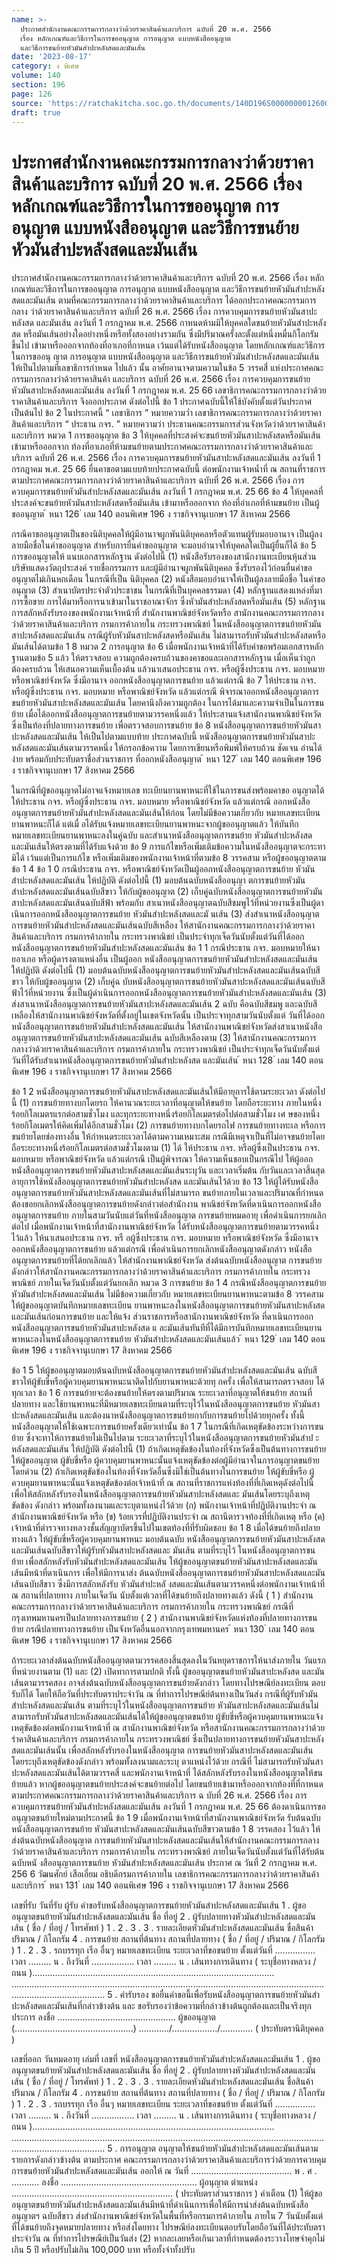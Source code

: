 ```yaml
---
name: >-
  ประกาศสำนักงานคณะกรรมการกลางว่าด้วยราคาสินค้าและบริการ ฉบับที่ 20 พ.ศ. 2566
  เรื่อง หลักเกณฑ์และวิธีการในการขออนุญาต การอนุญาต แบบหนังสืออนุญาต
  และวิธีการขนย้ายหัวมันสำปะหลังสดและมันเส้น
date: '2023-08-17'
category: ง พิเศษ
volume: 140
section: 196
page: 126
source: 'https://ratchakitcha.soc.go.th/documents/140D196S0000000012600.pdf'
draft: true
---
```


# ประกาศสำนักงานคณะกรรมการกลางว่าด้วยราคาสินค้าและบริการ ฉบับที่ 20 พ.ศ. 2566 เรื่อง หลักเกณฑ์และวิธีการในการขออนุญาต การอนุญาต แบบหนังสืออนุญาต และวิธีการขนย้ายหัวมันสำปะหลังสดและมันเส้น

ประกาศสำนักงานคณะกรรมการกลางว่าด้วยราคาสินค้าและบริการ ฉบับที่ 20 พ.ศ. 2566 เรื่อง หลักเกณฑ์และวิธีการในการขออนุญาต การอนุญาต แบบหนังสืออนุญาต และวิธีการขนย้ายหัวมันสำปะหลังสดและมันเส้น ตามที่คณะกรรมการกลางว่าด้วยราคาสินค้าและบริการ ได้ออกประกาศคณะกรรมการกลาง ว่าด้วยราคาสินค้าและบริการ ฉบับที่ 26 พ.ศ. 2566 เรื่อง การควบคุมการขนย้ายหัวมันสาปะหลังสด และมันเส้น ลงวันที่ 1 กรกฎาคม พ.ศ. 2566 กาหนดห้ามมิให้บุคคลใดขนย้ายหัวมันสำปะหลังสด หรือมันเส้นอย่างใดอย่างหนึ่งหรือทั้งสองอย่างรวมกัน ซึ่งมีปริมาณครั้งละตั้งแต่หนึ่งหมื่นกิโลกรัมขึ้นไป เข้ามาหรือออกจากท้องที่อาเภอที่กาหนด เว้นแต่ได้รับหนังสืออนุญาต โดยหลักเกณฑ์และวิธีการ ในการขออนุ ญาต การอนุญาต แบบหนังสืออนุญาต และวิธีการขนย้ายหัวมันสำปะหลังสดและมันเส้น ให้เป็นไปตามที่เลขาธิการกำหนด ไปแล้ว นั้น อาศัยอานาจตามความในข้อ 5 วรรคสี่ แห่งประกาศคณะกรรมการกลางว่าด้วยราคาสินค้า และบริการ ฉบับที่ 26 พ.ศ. 2566 เรื่อง การควบคุมการขนย้ายหัวมันสาปะหลังสดและมันเส้น ลงวันที่ 1 กรกฎาคม พ.ศ. 25 66 เลขาธิการคณะกรรมการกลางว่าด้วยราคาสินค้าและบริการ จึงออกประกาศ ดังต่อไปนี้ ข้อ 1 ประกาศฉบับนี้ให้ใช้บังคับตั้งแต่วันประกาศเป็นต้นไป ข้อ 2 ในประกาศนี้ “ เลขาธิการ ” หมายความว่ำ เลขาธิการคณะกรรมการกลางว่าด้วยราคาสินค้าและบริการ “ ประธาน กจร. ” หมายความว่า ประธานคณะกรรมการส่วนจังหวัดว่าด้วยราคาสินค้าและบริการ หมวด 1 การขออนุญาต ข้อ 3 ให้บุคคลที่ประสงค์จะขนย้ายหัวมันสาปะหลังสดหรือมันเส้น เข้ามาหรือออกจาก ท้องที่อาเภอที่ห้ามขนย้ายตามประกาศคณะกรรมการกลางว่าด้วยราคาสินค้าและบริการ ฉบับที่ 26 พ.ศ. 2566 เรื่อง การควบคุมการขนย้ายหัวมันสาปะหลังสดและมันเส้น ลงวันที่ 1 กรกฎาคม พ.ศ. 25 66 ยื่นคาขอตามแบบท้ายประกาศฉบับนี้ ต่อพนักงานเจ้าหน้ำที่ ณ สถานที่ราชการ ตามประกาศคณะกรรมการกลางว่าด้วยราคาสินค้าและบริการ ฉบับที่ 26 พ.ศ. 2566 เรื่อง การควบคุมการขนย้ายหัวมันสำปะหลังสดและมันเส้น ลงวันที่ 1 กรกฎาคม พ.ศ. 25 66 ข้อ 4 ให้บุคคลที่ประสงค์จะขนย้ายหัวมันสาปะหลังสดหรือมันเส้น เข้ามาหรือออกจาก ท้องที่อำเภอที่ห้ามขนย้าย เป็นผู้ขออนุญาต ้ หนา 126 ่ เลม 140 ตอนพิเศษ 196 ง ราชกิจจานุเบกษา 17 สิงหาคม 2566

กรณีคาขออนุญาตเป็นของนิติบุคคลให้ผู้มีอานาจผูกพันนิติบุคคลหรือตัวแทนผู้รับมอบอานาจ เป็นผู้ลงลายมือชื่อในคำขออนุญาต สำหรับการยื่นคำขออนุญาต จะมอบอำนาจให้บุคคลใดเป็นผู้ยื่นก็ได้ ข้อ 5 การขออนุญาตให้ แนบเอกสารหลักฐาน ดังต่อไปนี้ (1) หนังสือรับรองของสานักงานทะเบียนหุ้นส่วนบริษัทแสดงวัตถุประสงค์ รายชื่อกรรมการ และผู้มีอำนาจผูกพันนิติบุคคล ซึ่งรับรองไว้ก่อนยื่นคำขออนุญาตไม่เกินหกเดือน ในกรณีที่เป็น นิติบุคคล (2) หนังสือมอบอำนาจให้เป็นผู้ลงลายมือชื่อ ในคำขออนุญาต (3) สำเนาบัตรประจำตัวประชาชน ในกรณีที่เป็นบุคคลธรรมดา (4) หลักฐานแสดงแหล่งที่มา การซื้อขาย การได้มาหรือการนาเข้ามาในราชอาณาจักร ซึ่งหัวมันสำปะหลังสดหรือมันเส้น (5) หลักฐานการสลักหลังรับรองของพนักงานเจ้าหน้าที่ สำนักงานพาณิชย์จังหวัดหรือ สานักงานคณะกรรมการกลางว่าด้วยราคาสินค้าและบริการ กรมการค้าภายใน กระทรวงพาณิชย์ ในหนังสืออนุญาตการขนย้ายหัวมันสาปะหลังสดและมันเส้น กรณีผู้รับหัวมันสาปะหลังสดหรือมันเส้น ไม่สามารถรับหัวมันสำปะหลังสดหรือมันเส้นได้ตามข้อ 1 8 หมวด 2 การอนุญาต ข้อ 6 เมื่อพนักงานเจ้าหน้าที่ได้รับคำขอพร้อมเอกสารหลักฐานตามข้อ 5 แล้ว ให้ตรวจสอบ ความถูกต้องครบถ้วนของคาขอและเอกสารหลักฐาน เมื่อเห็นว่าถูกต้องครบถ้วน ให้เสนอความเห็นเบื้องต้น แล้วนาเสนอประธาน กจร. หรือผู้ซึ่งประธาน กจร. มอบหมาย หรือพาณิชย์จังหวัด ซึ่งมีอานาจ ออกหนังสืออนุญาตการขนย้าย แล้วแต่กรณี ข้อ 7 ให้ประธาน กจร. หรือผู้ซึ่งประธาน กจร. มอบหมาย หรือพาณิชย์จังหวัด แล้วแต่กรณี พิจารณาออกหนังสืออนุญาตการขนย้ายหัวมันสาปะหลังสดและมันเส้น โดยคานึงถึงความถูกต้อง ในการได้มาและความจำเป็นในการขนย้าย เมื่อได้ออกหนังสืออนุญาตการขนย้ายตามวรรคหนึ่งแล้ว ให้ประสานแจ้งสานักงานพาณิชย์จังหวัด ซึ่งเป็นท้องที่ปลายทางการขนย้าย เพื่อตรวจสอบการขนย้าย ข้อ 8 หนังสืออนุญาตการขนย้ายหัวมันสาปะหลังสดและมันเส้น ให้เป็นไปตามแบบท้าย ประกาศฉบับนี้ หนังสืออนุญาตการขนย้ายหัวมันสาปะหลังสดและมันเส้นตามวรรคหนึ่ง ให้กรอกข้อความ โดยการเขียนหรือพิมพ์ให้ครบถ้วน ชัดเจน อ่านได้ง่าย พร้อมกับประทับตราชื่อส่วนราชการ ที่ออกหนังสืออนุญาต ้ หนา 127 ่ เลม 140 ตอนพิเศษ 196 ง ราชกิจจานุเบกษา 17 สิงหาคม 2566

ในกรณีที่ผู้ขออนุญาตไม่อาจแจ้งหมายเลข ทะเบียนยานพาหนะที่ใช้ในการขนส่งพร้อมคาขอ อนุญาตได้ ให้ประธาน กจร. หรือผู้ซึ่งประธาน กจร. มอบหมาย หรือพาณิชย์จังหวัด แล้วแต่กรณี ออกหนังสืออนุญาตการขนย้ายหัวมันสำปะหลังสดและมันเส้นให้ก่อน โดยไม่มีข้อความเกี่ยวกับ หมายเลขทะเบียนยานพาหนะก็ได้ แต่เมื่ อได้รับแจ้งหมายเลขทะเบียนยานพาหนะจากผู้ขออนุญาตแล้ว ให้บันทึกหมายเลขทะเบียนยานพาหนะลงในคู่ฉบับ และสำเนาหนังสืออนุญาตการขนย้าย หัวมันสำปะหลังสด และมันเส้นให้ตรงตามที่ได้รับแจ้งด้วย ข้อ 9 การแก้ไขหรือเพิ่มเติมข้อความในหนังสืออนุญาตจะกระทามิได้ เว้นแต่เป็นการแก้ไข หรือเพิ่มเติมของพนักงานเจ้าหน้าที่ตามข้อ 8 วรรคสาม หรือผู้ขออนุญาตตามข้อ 1 4 ข้อ 1 0 กรณีประธาน กจร. หรือพาณิชย์จังหวัดเป็นผู้ออกหนังสืออนุญาตการขนย้าย หัวมันสำปะหลังสดและมันเส้น ให้ปฏิบัติ ดังต่อไปนี้ (1) มอบต้นฉบับหนังสืออนุญา ตการขนย้ายหัวมันสำปะหลังสดและมันเส้นฉบับสีขาว ให้กับผู้ขออนุญาต (2) เก็บคู่ฉบับหนังสืออนุญาตการขนย้ายหัวมันสาปะหลังสดและมันเส้นฉบับสีฟ้า พร้อมกับ สาเนาหนังสืออนุญาตฉบับสีชมพูไว้ที่หน่วยงานซึ่งเป็นผู้ดาเนินการออกหนังสืออนุญาตการขนย้าย หัวมันสำปะหลังสดและมั นเส้น (3) ส่งสำเนาหนังสืออนุญาตการขนย้ายหัวมันสำปะหลังสดและมันเส้นฉบับสีเหลือง ให้สานักงานคณะกรรมการกลางว่าด้วยราคาสินค้าและบริการ กรมการค้าภายใน กระทรวงพาณิชย์ เป็นประจำทุกเจ็ดวันนับตั้งแต่วันที่ได้ออกหนังสืออนุญาตการขนย้ายหัวมันสำปะหลังสดและมันเส้น ข้อ 1 1 กรณีประธาน กจร. มอบหมายให้นายอาเภอ หรือผู้ดารงตาแหน่งอื่น เป็นผู้ออก หนังสืออนุญาตการขนย้ายหัวมันสำปะหลังสดและมันเส้น ให้ปฏิบัติ ดังต่อไปนี้ (1) มอบต้นฉบับหนังสืออนุญาตการขนย้ายหัวมันสำปะหลังสดและมันเส้นฉบับสีขาว ให้กับผู้ขออนุญาต (2) เก็บคู่ฉ บับหนังสืออนุญาตการขนย้ายหัวมันสาปะหลังสดและมันเส้นฉบับสีฟ้าไว้ที่หน่วยงาน ซึ่งเป็นผู้ดำเนินการออกหนังสืออนุญาตการขนย้ายหัวมันสำปะหลังสดและมันเส้น (3) ส่งสาเนาหนังสืออนุญาตการขนย้ายหัวมันสาปะหลังสดและมันเส้น 2 ฉบับ คือฉบับสีชมพู และฉบับสีเหลืองให้สานักงานพาณิชย์จังหวัดที่ตั้งอยู่ในเขตจังหวัดนั้น เป็นประจาทุกสามวันนับตั้งแต่ วันที่ได้ออกหนังสืออนุญาตการขนย้ายหัวมันสำปะหลังสดและมันเส้น ให้สานักงานพาณิชย์จังหวัดส่งสาเนาหนังสืออนุญาตการขนย้ายหัวมันสาปะหลังสดและมันเส้น ฉบับสีเหลืองตาม (3) ให้สานักงานคณะกรรมการกลางว่าด้วยราคาสินค้าและบริการ กรมการค้าภายใน กระทรวงพาณิชย์ เป็นประจำทุกเจ็ดวันนับตั้งแต่วันที่ได้รับสำเนาหนังสืออนุญาตการขนย้ายหัวมันสำปะหลังสด และมันเส้น ้ หนา 128 ่ เลม 140 ตอนพิเศษ 196 ง ราชกิจจานุเบกษา 17 สิงหาคม 2566

ข้อ 1 2 หนังสืออนุญาตการขนย้ายหัวมันสาปะหลังสดและมันเส้นให้มีอายุการใช้ตามระยะเวลา ดังต่อไปนี้ (1) การขนย้ายทางบกโดยรถ ให้คานวณระยะเวลาที่อนุญาตให้ขนย้าย โดยถือระยะทาง ภายในหนึ่งร้อยกิโลเมตรแรกต่อสามชั่วโมง และทุกระยะทางหนึ่งร้อยกิโลเมตรต่อไปต่อสามชั่วโมง เศ ษของหนึ่งร้อยกิโลเมตรให้คิดเพิ่มได้อีกสามชั่วโมง (2) การขนย้ายทางบกโดยรถไฟ การขนย้ายทางทะเล หรือการขนย้ายโดยช่องทางอื่น ให้กำหนดระยะเวลาได้ตามความเหมาะสม กรณีมีเหตุจาเป็นที่ไม่อาจขนย้ายโดยถือระยะทางหนึ่งร้อยกิโลเมตรต่อสามชั่วโมงตาม (1) ได้ ให้ประธาน กจร. หรือผู้ซึ่งเป็นประธาน กจร. มอบหมาย หรือพาณิชย์จังหวัด แล้วแต่กรณี เป็นผู้พิจารณา ให้ความเห็นชอบเป็นกรณีไป ให้ผู้ออกหนังสืออนุญาตการขนย้ายหัวมันสาปะหลังสดและมันเส้นระบุวัน และเวลาเริ่มต้น กับวันและเวลาสิ้นสุดอายุการใช้หนังสืออนุญาตการขนย้ายหัวมันสำปะหลังสด และมันเส้นไว้ด้วย ข้อ 13 ให้ผู้ได้รับหนังสืออนุญาตการขนย้ายหัวมันสาปะหลังสดและมันเส้นที่ไม่สามารถ ขนย้ายภายในเวลาและปริมาณที่กำหนด ต้องขอยกเลิกหนังสืออนุญาตการขนย้ายดังกล่าวต่อสำนักงาน พาณิชย์จังหวัดที่ดาเนินการออกหนังสืออนุญาตการขนย้าย ภายในสามวันนับแต่วันที่หนังสืออนุญาต การขนย้ายหมดอายุ เพื่อดำเนินการยกเลิกต่อไป เมื่อพนักงานเจ้าหน้าที่สานักงานพาณิชย์จังหวัด ได้รับหนังสืออนุญาตการขนย้ายตามวรรคหนึ่ง ไว้แล้ว ให้นาเสนอประธาน กจร. หรื อผู้ซึ่งประธาน กจร. มอบหมาย หรือพาณิชย์จังหวัด ซึ่งมีอานาจ ออกหนังสืออนุญาตการขนย้าย แล้วแต่กรณี เพื่อดำเนินการยกเลิกหนังสืออนุญาตดังกล่าว หนังสืออนุญาตการขนย้ายที่ได้ยกเลิกแล้ว ให้สำนักงานพาณิชย์จังหวัด ส่งต้นฉบับหนังสืออนุญาต การขนย้ายดังกล่าวให้สานักงานคณะกรรมการกลางว่าด้วยราคาสินค้าและบริการ กรมการค้าภายใน กระทรวงพาณิชย์ ภายในเจ็ดวันนับตั้งแต่วันยกเลิก หมวด 3 การขนย้าย ข้อ 1 4 กรณีหนังสืออนุญาตการขนย้ายหัวมันสำปะหลังสดและมันเส้น ไม่มีข้อความเกี่ยวกับ หมายเลขทะเบียนยานพาหนะตามข้อ 8 วรรคสาม ให้ผู้ขออนุญาตบันทึกหมายเลขทะเบียน ยานพาหนะลงในหนังสืออนุญาตการขนย้ายหัวมันสาปะหลังสดและมันเส้นก่อนการขนย้าย และให้แจ้ง ส่วนราชการหรือสานักงานพาณิชย์จังหวัด ที่ดาเนินการออกหนังสืออนุญาตการขนย้ายหัวมันสาปะหลังสด แ ละมันเส้นทันทีที่ได้มีการบันทึกหมายเลขทะเบียนยานพาหนะลงในหนังสืออนุญาตการขนย้าย หัวมันสำปะหลังสดและมันเส้นแล้ว ้ หนา 129 ่ เลม 140 ตอนพิเศษ 196 ง ราชกิจจานุเบกษา 17 สิงหาคม 2566

ข้อ 1 5 ให้ผู้ขออนุญาตมอบต้นฉบับหนังสืออนุญาตการขนย้ายหัวมันสำปะหลังสดและมันเส้น ฉบับสีขาวให้ผู้ขับขี่หรือผู้ควบคุมยานพาหนะนาติดไปกับยานพาหนะด้วยทุ กครั้ง เพื่อให้สามารถตรวจสอบ ได้ทุกเวลา ข้อ 1 6 การขนย้ายจะต้องขนย้ายให้ตรงตามปริมาณ ระยะเวลาที่อนุญาตให้ขนย้าย สถานที่ปลายทาง และใช้ยานพาหนะที่มีหมายเลขทะเบียนตามที่ระบุไว้ในหนังสืออนุญาตการขนย้าย หัวมันสาปะหลังสดและมันเส้น และต้องนาหนังสืออนุญาตการขนย้ายกากับการขนย้ายไปด้วยทุกครั้ง ทั้งนี้ หนังสืออนุญาตให้ใช้เฉพาะการขนย้ายครั้งเดียวเท่านั้น ข้อ 1 7 ในกรณีที่เกิดเหตุขัดข้องระหว่างการขนย้าย ซึ่งจะทาให้การขนย้ายไม่เป็นไปตาม ระยะเวลาที่ระบุไว้ในหนังสืออนุญาตการขนย้ายหัวมันสำป ะหลังสดและมันเส้น ให้ปฏิบัติ ดังต่อไปนี้ (1) ถ้าเกิดเหตุขัดข้องในท้องที่จังหวัดซึ่งเป็นต้นทางการขนย้าย ให้ผู้ขออนุญาต ผู้ขับขี่หรือ ผู้ควบคุมยานพาหนะนั้นแจ้งเหตุขัดข้องต่อผู้มีอำนาจในการอนุญาตขนย้ายโดยด่วน (2) ถ้าเกิดเหตุขัดข้องในท้องที่จังหวัดอื่นซึ่งมิใช่เป็นต้นทางในการขนย้าย ให้ผู้ขับขี่หรือ ผู้ควบคุมยานพาหนะนั้นแจ้งเหตุขัดข้องต่อเจ้าหน้าที่ ณ สถานที่ราชการแห่งท้องที่ที่เกิดเหตุดังต่อไปนี้ เพื่อให้สลักหลังรับรองในหนังสืออนุญาตการขนย้ายหัวมันสาปะหลังสดและ มันเส้นโดยระบุถึงเหตุขัดข้อง ดังกล่าว พร้อมทั้งลงนามและระบุตาแหน่งไว้ด้วย (ก) พนักงานเจ้าหน้าที่ปฏิบัติงานประจำ ณ สำนักงานพาณิชย์จังหวัด หรือ (ข) ร้อยเวรที่ปฏิบัติงานประจำ ณ สถานีตารวจท้องที่ที่เกิดเหตุ หรือ (ค) เจ้าหน้าที่ตำรวจทางหลวงชั้นสัญญาบัตรขึ้นไปในเขตท้องที่ที่รับผิดชอบ ข้อ 1 8 เมื่อได้ขนย้ายถึงปลายทางแล้ว ให้ผู้ขับขี่หรือผู้ควบคุมยานพาหนะ มอบต้นฉบับ หนังสืออนุญาตการขนย้ายหัวมันสาปะหลังสดและมันเส้นฉบับสีขาวให้ผู้รับหัวมันสาปะหลังสดและ มันเส้น ตามที่ระบุไว้ ในหนังสืออนุญาตการขนย้าย เพื่อสลักหลังรับหัวมันสำปะหลังสดและมันเส้น ให้ผู้ขออนุญาตขนย้ายหัวมันสาปะหลังสดและมันเส้นมีหน้าที่ดาเนินการ เพื่อให้มีการนาส่ง ต้นฉบับหนังสืออนุญาตการขนย้ายหัวมันสาปะหลังสดและมันเส้นฉบับสีขาว ซึ่งมีการสลักหลังรับ หัวมันสำปะหลั งสดและมันเส้นตามวรรคหนึ่งต่อพนักงานเจ้าหน้าที่ ณ สถานที่ปลายทาง ภายในเจ็ดวัน นับตั้งแต่เวลาที่ได้ขนย้ายถึงปลายทางแล้ว ดังนี้ ( 1 ) สำนักงานคณะกรรมการกลางว่าด้วยราคาสินค้าและบริการ กรมการค้าภายใน กระทรวงพาณิชย์ กรณีที่กรุงเทพมหานครเป็นปลายทางการขนย้าย ( 2 ) สานักงานพาณิชย์จังหวัดแห่งท้องที่ปลายทางการขนย้าย กรณีปลายทางการขนย้าย เป็นจังหวัดอื่นนอกจากกรุงเทพมหานคร ้ หนา 130 ่ เลม 140 ตอนพิเศษ 196 ง ราชกิจจานุเบกษา 17 สิงหาคม 2566

ถ้าระยะเวลาส่งต้นฉบับหนังสืออนุญาตตามวรรคสองสิ้นสุดลงในวันหยุดราชการให้นาส่งภายใน วันแรกที่หน่วยงานตาม (1) และ (2) เปิดทาการตามปกติ ทั้งนี้ ผู้ขออนุญาตขนย้ายหัวมันสาปะหลังสด และมันเส้นตามวรรคสอง อาจส่งต้นฉบับหนังสืออนุญาตการขนย้ายดังกล่าว โดยทางไปรษณีย์ลงทะเบียน ตอบรับก็ได้ โดยให้ถือวันที่ประทับตราประจำวัน ณ ที่ทำการไปรษณีย์ต้นทางเป็นวันส่ง กรณีที่ผู้รับหัวมันสำปะหลังสดและมันเส้น ตามที่ระบุไว้ในหนังสืออนุญาตการขนย้าย หัวมันสาปะหลังสดและมันเส้นไม่สามารถรับหัวมันสาปะหลังสดและมันเส้นได้ให้ผู้ขออนุญาตขนย้าย ผู้ขับขี่หรือผู้ควบคุมยานพาหนะแจ้งเหตุขัดข้องต่อพนักงานเจ้าหน้าที่ ณ สานักงานพาณิชย์จังหวัด หรือสานักงานคณะกรรมการกลางว่าด้วยรำคาสินค้าและบริการ กรมการค้าภายใน กระทรวงพาณิชย์ ซึ่งเป็นปลายทางการขนย้ายหัวมันสาปะหลังสดและมันเส้นนั้น เพื่อสลักหลังรับรองในหนังสืออนุญาต การขนย้ายหัวมันสาปะหลังสดและมันเส้น โดยระบุถึงเหตุขัดข้องดังกล่าว พร้อมทั้งลงนามและระบุ ตาแหน่งไว้ด้วย กรณีที่ ไม่สามารถรับหัวมันสาปะหลังสดและมันเส้นได้ตามวรรคสี่ และพนักงานเจ้าหน้าที่ ได้สลักหลังรับรองในหนังสืออนุญาตให้ขนย้ายแล้ว หากผู้ขออนุญาตขนย้ายประสงค์จะขนย้ายต่อไป โดยขนย้ายเข้ามาหรือออกจากท้องที่ที่กาหนดตามประกาศคณะกรรมการกลางว่าด้วยราคาสินค้าและบริการ ฉ บับที่ 26 พ.ศ. 2566 เรื่อง การควบคุมการขนย้ายหัวมันสำปะหลังสดและมันเส้น ลงวันที่ 1 กรกฎาคม พ.ศ. 25 66 ต้องดาเนินการขออนุญาตขนย้ายใหม่ตามประกาศนี้ ข้อ 1 9 เมื่อพนักงานเจ้าหน้าที่สานักงานพาณิชย์จังหวัด รับต้นฉบับหนังสืออนุญาตการขนย้าย หัวมันสาปะหลังสดและมันเส้นฉบับสีขาวตามข้อ 1 8 วรรคสอง ไว้แล้ว ให้ส่งต้นฉบับหนังสืออนุญาต การขนย้ายหัวมันสาปะหลังสดและมันเส้นให้สำนักงานคณะกรรมการกลางว่าด้วยราคาสินค้าและบริการ กรมการค้าภายใน กระทรวงพาณิชย์ ภายในเจ็ดวันนับตั้งแต่วันที่ได้รับต้นฉบับหนั งสืออนุญาตการขนย้าย หัวมันสำปะหลังสดและมันเส้น ประกาศ ณ วันที่ 2 กรกฎาคม พ.ศ. 256 6 วัฒนศักย์ เสือเอี่ยม อธิบดีกรมการค้าภายใน เลขาธิการคณะกรรมการกลางว่าด้วยราคาสินค้าและบริการ ้ หนา 131 ่ เลม 140 ตอนพิเศษ 196 ง ราชกิจจานุเบกษา 17 สิงหาคม 2566

เลขที่รับ วันที่รับ ผู้รับ คําขอรับหนังสืออนุญาตการขนย้ายหัวมันสําปะหลังสดและมันเส้น 1 . ผู้ขออนุญาตขนย้ายหัวมันสําปะหลังสดและมันเส้น ชื่อ ที่อยู่ 2 . ผู้รับปลายทางหัวมันสําปะหลังสดและมันเส้น ( ชื่อ / ที่อยู่ / โทรศัพท์ ) 1 . 2 . 3 . 3 . รายละเอียดหัวมันสําปะหลังสดและมันเส้น ชื่อสินค้า ปริมาณ / กิโลกรัม 4 . การขนย้าย สถานที่ต้นทาง สถานที่ปลายทาง ( ชื่อ / ที่อยู่ / ปริมาณ / กิโลกรัม ) 1 . 2 . 3 . รถบรรทุก เรือ อื่นๆ หมายเลขทะเบียน ระยะเวลาที่ขอขนย้าย ตั้งแต่วันที่ ................ เวลา ......... น . ถึงวันที่ ................. เวลา ......... น . เส้นทางการเดินทาง ( ระบุชื่อทางหลวง / ถนน )................................................................................................ ................................................................................................................................................................. 5 . คํารับรอง ขอยื่นคําขอนี้เพื่อรับหนังสืออนุญาตการขนย้ายหัวมันสําปะหลังสดและมันเส้นที่กล่าวข้างต้น และ ขอรับรองว่าข้อความที่กล่าวข้างต้นถูกต้องและเป็นจริงทุกประการ ลงชื่อ ............................................... ผู้ขออนุญาต (...............................................) ............/................../............. ( ประทับตรานิติบุคคล )

เลขที่ออก วันหมดอายุ เล่มที่ เลขที่ หนังสืออนุญาตการขนย้ายหัวมันสําปะหลังสดและมันเส้น 1 . ผู้ขออนุญาตขนย้ายหัวมันสําปะหลังสดและมันเส้น ชื่อ ที่อยู่ 2 . ผู้รับปลายทางหัวมันสําปะหลังสดและมันเส้น ( ชื่อ / ที่อยู่ / โทรศัพท์ ) 1 . 2 . 3 . 3 . รายละเอียดหัวมันสําปะหลังสดและมันเส้น ชื่อสินค้า ปริมาณ / กิโลกรัม 4 . การขนย้าย สถานที่ต้นทาง สถานที่ปลายทาง ( ชื่อ / ที่อยู่ / ปริมาณ / กิโลกรัม ) 1 . 2 . 3 . รถบรรทุก เรือ อื่นๆ หมายเลขทะเบียน ระยะเวลาที่ขอขนย้าย ตั้งแต่วันที่ ................ เวลา ......... น . ถึงวันที่ ................. เวลา ......... น . เส้นทางการเดินทาง ( ระบุชื่อทางหลวง / ถนน )................................................................................................ ................................................................................................................................................................. 5 . การอนุญาต อนุญาตให้ขนย้ายหัวมันสําปะหลังสดและมันเส้นตามรายการดังกล่าวข้างต้น ตามประกาศ คณะกรรมการกลางว่าด้วยราคาสินค้าและบริการว่าด้วยการควบคุมการขนย้ายหัวมันสําปะหลังสดและมันเส้น ออกให้ ณ วันที่ ........................................ พ . ศ . ........... ลงชื่อ ...................................................... ผู้อนุญาต ตําแหน่ง ................................................................ ( ประทับตราส่วนราชการ ) คําเตือน (1) ให้ผู้ขออนุญาตขนย้ายหัวมันสําปะหลังสดและมันเส้นมีหน้าที่ดําเนินการเพื่อให้มีการนําส่งต้นฉบับหนังสืออนุญาตฯ ฉบับสีขาว ส่งสํานักงานพาณิชย์จังหวัดในพื้นที่หรือกรมการค้าภายใน ภายใน 7 วันนับตั้งแต่ที่ได้ขนย้ายถึงจุดหมายปลายทาง หรือส่งโดยทาง ไปรษณีย์ลงทะเบียนตอบรับโดยถือวันที่ได้ประทับตราประจําวัน ณ ที่ทําการไปรษณีย์เป็นวันส่ง (2) หากละเลยหรือเกินเวลาที่กําหนดต้องระวางโทษจําคุกไม่เกิน 5 ปี หรือปรับไม่เกิน 100,000 บาท หรือทั้งจําทั้งปรับ
